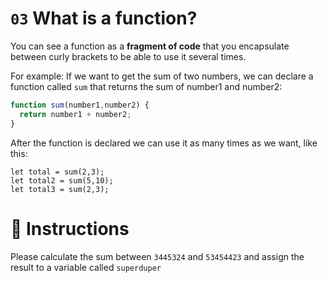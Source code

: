 # `03` What is a function?

You can see a function as a **fragment of code** that you encapsulate between curly brackets to be able to use it several times.

For example: If we want to get the sum of two numbers, we can declare a function called `sum` that returns the sum of number1 and number2:

```js
function sum(number1,number2) {
  return number1 + number2;
}
```

After the function is declared we can use it as many times as we want, like this:

```
let total = sum(2,3);
let total2 = sum(5,10);
let total3 = sum(2,3);
```

# 📝 Instructions

Please calculate the sum between `3445324` and `53454423` and assign the result to a variable called `superduper`
